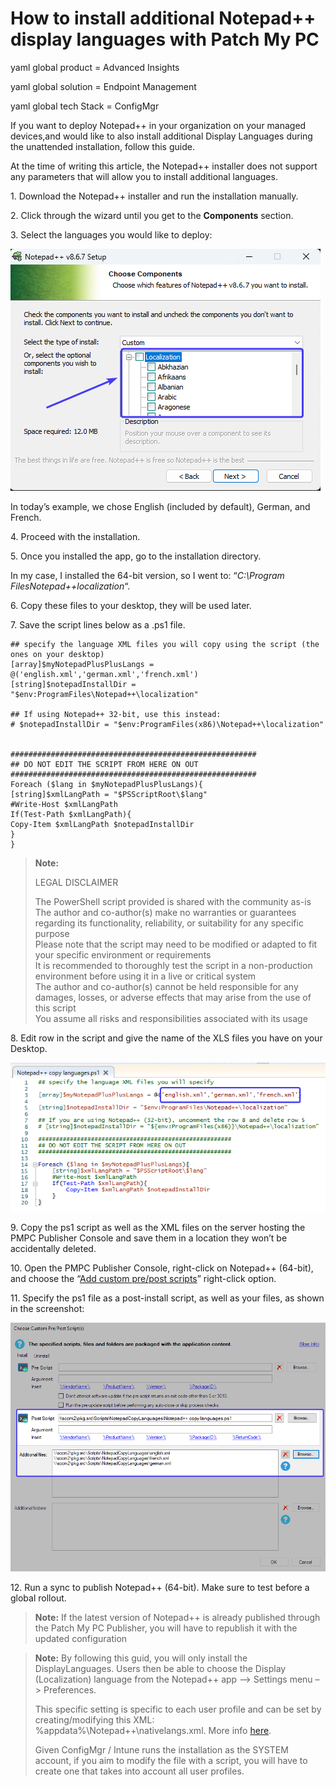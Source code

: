 # How to install additional Notepad++ display languages with Patch My PC

yaml global product = Advanced Insights

yaml global solution = Endpoint Management

yaml global tech Stack = ConfigMgr

If you want to deploy Notepad++ in your organization on your managed devices,and would like to also install additional Display Languages during the unattended installation, follow this guide.

At the time of writing this article, the Notepad++ installer does not support any parameters that will allow you to install additional languages.

1\. Download the Notepad++ installer and run the installation manually.

2\. Click through the wizard until you get to the **Components** section.

3\. Select the languages you would like to deploy:

![Notepad++ components](/_images/notepadplusplus1.png "Notepad++ components")

In today’s example, we chose English (included by default), German, and French.

4\. Proceed with the installation.

5\. Once you installed the app, go to the installation directory.

In my case, I installed the 64-bit version, so I went to: “_C:\Program FilesNotepad++localization_“.

6\. Copy these files to your desktop, they will be used later.

7\. Save the script lines below as a .ps1 file.

```
## specify the language XML files you will copy using the script (the ones on your desktop)
[array]$myNotepadPlusPlusLangs = @('english.xml','german.xml','french.xml')
[string]$notepadInstallDir = "$env:ProgramFiles\Notepad++\localization"

## If using Notepad++ 32-bit, use this instead:
# $notepadInstallDir = "$env:ProgramFiles(x86)\Notepad++\localization"


#######################################################
## DO NOT EDIT THE SCRIPT FROM HERE ON OUT
#######################################################
Foreach ($lang in $myNotepadPlusPlusLangs){
[string]$xmlLangPath = "$PSScriptRoot\$lang"
#Write-Host $xmlLangPath
If(Test-Path $xmlLangPath){
Copy-Item $xmlLangPath $notepadInstallDir
}
}
```

> **Note:**
>
> LEGAL DISCLAIMER
>
> The PowerShell script provided is shared with the community as-is\
> The author and co-author(s) make no warranties or guarantees regarding its functionality, reliability, or suitability for any specific purpose\
> Please note that the script may need to be modified or adapted to fit your specific environment or requirements\
> It is recommended to thoroughly test the script in a non-production environment before using it in a live or critical system\
> The author and co-author(s) cannot be held responsible for any damages, losses, or adverse effects that may arise from the use of this script\
> You assume all risks and responsibilities associated with its usage

8\. Edit row in the script and give the name of the XLS files you have on your Desktop.

![](/_images/notepadplusplus3.png)

9\. Copy the ps1 script as well as the XML files on the server hosting the PMPC Publisher Console and save them in a location they won’t be accidentally deleted.

10\. Open the PMPC Publisher Console, right-click on Notepad++ (64-bit), and choose the “[Add custom pre/post scripts](https://patchmypc.com/custom-options-available-for-third-party-updates-and-applications#custom-scripts)” right-click option.

11\. Specify the ps1 file as a post-install script, as well as your files, as shown in the screenshot:

![](/_images/notepadplusplus4.png)

12\. Run a sync to publish Notepad++ (64-bit). Make sure to test before a global rollout.

> **Note:** If the latest version of Notepad++ is already published through the Patch My PC Publisher, you will have to republish it with the updated configuration

> **Note:** By following this guid, you will only install the DisplayLanguages. Users then be able to choose the Display (Localization) language from the Notepad++ app –> Settings menu –> Preferences.
>
> This specific setting is specific to each user profile and can be set by creating/modifying this XML: %appdata%\Notepad++\nativelangs.xml. More info [here](https://npp-user-manual.org/docs/preferences/#general).
>
> Given ConfigMgr / Intune runs the installation as the SYSTEM account, if you aim to modify the file with a script, you will have to create one that takes into account all user profiles.